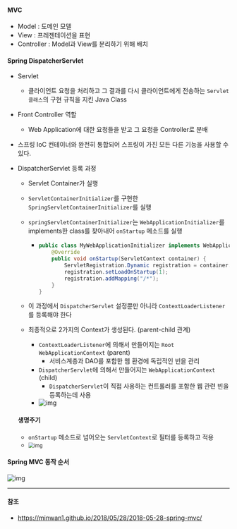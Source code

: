 #### MVC

- Model : 도메인 모델
- View : 프레젠테이션을 표현
- Controller : Model과 View를 분리하기 위해 배치

#### Spring DispatcherServlet

- Servlet

  - 클라이언트 요청을 처리하고 그 결과를 다시 클라이언트에게 전송하는 `Servlet 클래스`의 구현 규칙을 지킨 Java Class

- Front Controller 역할

  - Web Application에 대한 요청들을 받고 그 요청을 Controller로 분배

- 스프링 IoC 컨테이너와 완전히 통합되어 스프링이 가진 모든 다른 기능을 사용할 수 있다.

- DispatcherServlet 등록 과정

  - Servlet Container가 실행

  - `ServletContainerInitializer`를 구현한 `SpringServletContainerInitializer`를 실행

  - `springServletContainerInitializer`는 `WebApplicationInitializer`를 implements한 class를 찾아내어 `onStartup` 메소드를 실행

    - ```java
      public class MyWebApplicationInitializer implements WebApplicationInitializer {
          @Override
          public void onStartup(ServletContext container) {
              ServletRegistration.Dynamic registration = container.addServlet("dispatcher", new DispatcherServlet());
              registration.setLoadOnStartup(1);
              registration.addMapping("/*");
          }
      }
      ```

  - 이 과정에서 `DispatcherServlet` 설정뿐만 아니라 `ContextLoaderListener`를 등록해야 한다

  - 최종적으로 2가지의 Context가 생성된다. (parent-child 관계)

    - `ContextLoaderListener`에 의해서 만들어지는 `Root WebApplicationContext` (parent)
      - 서비스계층과 DAO를 포함한 웹 환경에 독립적인 빈을 관리
    - `DispatcherServlet`에 의해서 만들어지는 `WebApplicationContext` (child)
      - `DispatcherServlet`이 직접 사용하는 컨트롤러를 포함한 웹 관련 빈을 등록하는데 사용
    - ![img](https://i.imgur.com/IUf4orm.png)

  #### 생명주기

  - `onStartup` 메소드로 넘어오는 `ServletContext`로 필터를 등록하고 적용
  - <img src="https://i.imgur.com/G8y0Pqa.jpg" alt="img" style="zoom: 80%;" />



#### Spring MVC 동작 순서

![img](https://i.imgur.com/eWjZX8j.png)

---

#### 참조

- https://minwan1.github.io/2018/05/28/2018-05-28-spring-mvc/